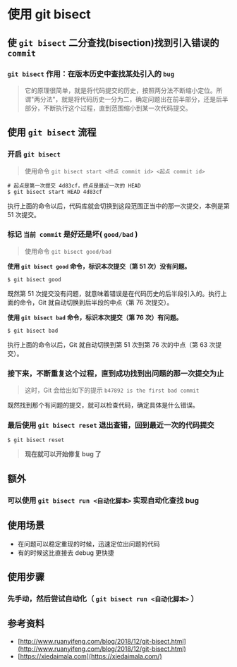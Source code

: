 # 使用 git bisect

## 使 `git bisect` 二分查找(bisection)找到引入错误的 `commit`

### `git bisect` 作用：在版本历史中查找某处引入的 `bug`

> 它的原理很简单，就是将代码提交的历史，按照两分法不断缩小定位。所谓"两分法"，就是将代码历史一分为二，确定问题出在前半部分，还是后半部分，不断执行这个过程，直到范围缩小到某一次代码提交。

## 使用 `git bisect` 流程

### 开启 `git bisect`

> 使用命令 `git bisect start <终点 commit id> <起点 commit id>`

```shell
# 起点是第一次提交 4d83cf，终点是最近一次的 HEAD
$ git bisect start HEAD 4d83cf
```

执行上面的命令以后，代码库就会切换到这段范围正当中的那一次提交，本例是第 51 次提交。

### 标记 `当前 commit` 是好还是坏( `good/bad` )

> 使用命令 `git bisect good/bad`

**使用 `git bisect good` 命令，标识本次提交（第 51 次）没有问题。**

```shell
$ git bisect good
```

既然第 51 次提交没有问题，就意味着错误是在代码历史的后半段引入的。执行上面的命令，Git 就自动切换到后半段的中点（第 76 次提交）。

**使用 `git bisect bad` 命令，标识本次提交（第 76 次）有问题。**

```shell
$ git bisect bad
```

执行上面的命令以后，Git 就自动切换到第 51 次到第 76 次的中点（第 63 次提交）。

### 接下来，不断重复这个过程，直到成功找到出问题的那一次提交为止

> 这时，Git 会给出如下的提示
> `b47892 is the first bad commit`

既然找到那个有问题的提交，就可以检查代码，确定具体是什么错误。

### 最后使用 `git bisect reset` 退出查错，回到最近一次的代码提交

```shell
$ git bisect reset
```

> **现在就可以开始修复 bug 了**

## 额外

### 可以使用 `git bisect run <自动化脚本>` 实现自动化查找 bug

## 使用场景

- 在问题可以稳定重现的时候，迅速定位出问题的代码
- 有的时候这比直接去 debug 更快捷

## 使用步骤

### 先手动，然后尝试自动化（ `git bisect run <自动化脚本>` ）

## 参考资料

- [http://www.ruanyifeng.com/blog/2018/12/git-bisect.html](http://www.ruanyifeng.com/blog/2018/12/git-bisect.html)
- [https://xiedaimala.com](https://xiedaimala.com/)
